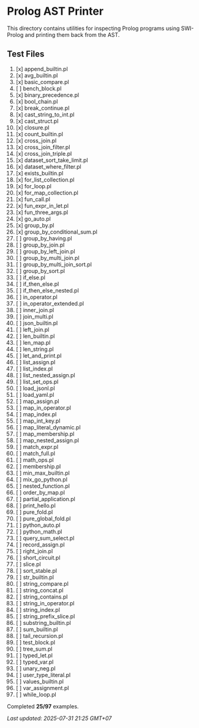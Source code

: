 # Prolog AST Printer

This directory contains utilities for inspecting Prolog programs using SWI-Prolog and printing them back from the AST.

## Test Files

1. [x] append_builtin.pl
2. [x] avg_builtin.pl
3. [x] basic_compare.pl
4. [ ] bench_block.pl
5. [x] binary_precedence.pl
6. [x] bool_chain.pl
7. [x] break_continue.pl
8. [x] cast_string_to_int.pl
9. [x] cast_struct.pl
10. [x] closure.pl
11. [x] count_builtin.pl
12. [x] cross_join.pl
13. [x] cross_join_filter.pl
14. [x] cross_join_triple.pl
15. [x] dataset_sort_take_limit.pl
16. [x] dataset_where_filter.pl
17. [x] exists_builtin.pl
18. [x] for_list_collection.pl
19. [x] for_loop.pl
20. [x] for_map_collection.pl
21. [x] fun_call.pl
22. [x] fun_expr_in_let.pl
23. [x] fun_three_args.pl
24. [x] go_auto.pl
25. [x] group_by.pl
26. [x] group_by_conditional_sum.pl
27. [ ] group_by_having.pl
28. [ ] group_by_join.pl
29. [ ] group_by_left_join.pl
30. [ ] group_by_multi_join.pl
31. [ ] group_by_multi_join_sort.pl
32. [ ] group_by_sort.pl
33. [ ] if_else.pl
34. [ ] if_then_else.pl
35. [ ] if_then_else_nested.pl
36. [ ] in_operator.pl
37. [ ] in_operator_extended.pl
38. [ ] inner_join.pl
39. [ ] join_multi.pl
40. [ ] json_builtin.pl
41. [ ] left_join.pl
42. [ ] len_builtin.pl
43. [ ] len_map.pl
44. [ ] len_string.pl
45. [ ] let_and_print.pl
46. [ ] list_assign.pl
47. [ ] list_index.pl
48. [ ] list_nested_assign.pl
49. [ ] list_set_ops.pl
50. [ ] load_jsonl.pl
51. [ ] load_yaml.pl
52. [ ] map_assign.pl
53. [ ] map_in_operator.pl
54. [ ] map_index.pl
55. [ ] map_int_key.pl
56. [ ] map_literal_dynamic.pl
57. [ ] map_membership.pl
58. [ ] map_nested_assign.pl
59. [ ] match_expr.pl
60. [ ] match_full.pl
61. [ ] math_ops.pl
62. [ ] membership.pl
63. [ ] min_max_builtin.pl
64. [ ] mix_go_python.pl
65. [ ] nested_function.pl
66. [ ] order_by_map.pl
67. [ ] partial_application.pl
68. [ ] print_hello.pl
69. [ ] pure_fold.pl
70. [ ] pure_global_fold.pl
71. [ ] python_auto.pl
72. [ ] python_math.pl
73. [ ] query_sum_select.pl
74. [ ] record_assign.pl
75. [ ] right_join.pl
76. [ ] short_circuit.pl
77. [ ] slice.pl
78. [ ] sort_stable.pl
79. [ ] str_builtin.pl
80. [ ] string_compare.pl
81. [ ] string_concat.pl
82. [ ] string_contains.pl
83. [ ] string_in_operator.pl
84. [ ] string_index.pl
85. [ ] string_prefix_slice.pl
86. [ ] substring_builtin.pl
87. [ ] sum_builtin.pl
88. [ ] tail_recursion.pl
89. [ ] test_block.pl
90. [ ] tree_sum.pl
91. [ ] typed_let.pl
92. [ ] typed_var.pl
93. [ ] unary_neg.pl
94. [ ] user_type_literal.pl
95. [ ] values_builtin.pl
96. [ ] var_assignment.pl
97. [ ] while_loop.pl

Completed **25/97** examples.

_Last updated: 2025-07-31 21:25 GMT+07_
